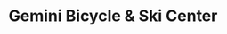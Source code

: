 ---
title: "Gemini Bicycle & Ski Center"
url: /canton/gemini-bicycle-and-ski-center/
shop: bicycle
---